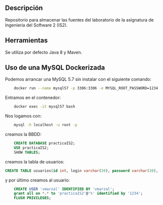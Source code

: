 ## Descripción

Repositorio para almacenar las fuentes del laboratorio de la asignatura de Ingeniería 
del Software 2 (IS2).

## Herramientas

Se utiliza por defecto Java 8 y Maven.

## Uso de una MySQL Dockerizada

Podemos arrancar una MySQL 5.7 sin instalar con el siguiente comando:

```bash
	docker run --name mysql57 -p 3306:3306 -e MYSQL_ROOT_PASSWORD=1234 -d mysql/mysql-server:5.7
```

Entramos en el contenedor:

```bash
	docker exec -it mysql57 bash
```

Nos logamos con:

```bash
	mysql -h localhost -u root -p
``` 

creamos la BBDD:

```sql
	CREATE DATABASE practicaIS2;
	USE practicaIS2;
	SHOW TABLES;
``` 

creamos la tabla de usuarios:

```sql
CREATE TABLE usuarios(id int, login varchar(20), password varchar(20), dni varchar(9), nombre varchar(50), apellidos varchar(50), email varchar(25), telefono varchar(15), direccion varchar(50), fechaNacimiento date);
```

y por último creamos al usuario:

```sql
	CREATE USER 'vmarzal' IDENTIFIED BY 'vmarzal';
	grant all on *.* to 'practicaIS2'@'%' identified by '1234';
	FLUSH PRIVILEGES;
```